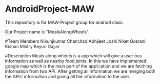 # AndroidProject-MAW
This repository is for MAW-Project group for android class.

Our Project name is "MealsAlongWheels".



#Team Members
Nikunjkumar Chanchad
Abhijeet Joshi
Niket Gosrani
Kishan Mistry
Keyuri Gajjar


#Description
Meals along wheels is a app which will give a user bus information as well as nearby food joints. In this we have implemented google map which is the main part of the application and we are fetching information from two API. After getting all information we are merging both the APIs’ information and giving all the information to the user. 
